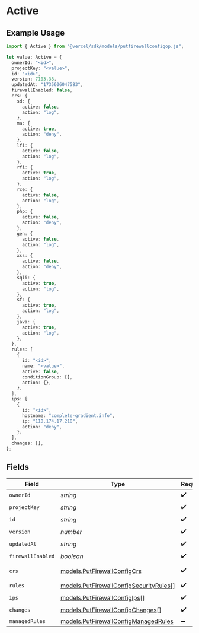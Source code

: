 # Active

## Example Usage

```typescript
import { Active } from "@vercel/sdk/models/putfirewallconfigop.js";

let value: Active = {
  ownerId: "<id>",
  projectKey: "<value>",
  id: "<id>",
  version: 7103.38,
  updatedAt: "1735606047583",
  firewallEnabled: false,
  crs: {
    sd: {
      active: false,
      action: "log",
    },
    ma: {
      active: true,
      action: "deny",
    },
    lfi: {
      active: false,
      action: "log",
    },
    rfi: {
      active: true,
      action: "log",
    },
    rce: {
      active: false,
      action: "log",
    },
    php: {
      active: false,
      action: "deny",
    },
    gen: {
      active: false,
      action: "log",
    },
    xss: {
      active: false,
      action: "deny",
    },
    sqli: {
      active: true,
      action: "log",
    },
    sf: {
      active: true,
      action: "log",
    },
    java: {
      active: true,
      action: "log",
    },
  },
  rules: [
    {
      id: "<id>",
      name: "<value>",
      active: false,
      conditionGroup: [],
      action: {},
    },
  ],
  ips: [
    {
      id: "<id>",
      hostname: "complete-gradient.info",
      ip: "110.174.17.210",
      action: "deny",
    },
  ],
  changes: [],
};
```

## Fields

| Field                                                                                  | Type                                                                                   | Required                                                                               | Description                                                                            |
| -------------------------------------------------------------------------------------- | -------------------------------------------------------------------------------------- | -------------------------------------------------------------------------------------- | -------------------------------------------------------------------------------------- |
| `ownerId`                                                                              | *string*                                                                               | :heavy_check_mark:                                                                     | N/A                                                                                    |
| `projectKey`                                                                           | *string*                                                                               | :heavy_check_mark:                                                                     | N/A                                                                                    |
| `id`                                                                                   | *string*                                                                               | :heavy_check_mark:                                                                     | N/A                                                                                    |
| `version`                                                                              | *number*                                                                               | :heavy_check_mark:                                                                     | N/A                                                                                    |
| `updatedAt`                                                                            | *string*                                                                               | :heavy_check_mark:                                                                     | N/A                                                                                    |
| `firewallEnabled`                                                                      | *boolean*                                                                              | :heavy_check_mark:                                                                     | N/A                                                                                    |
| `crs`                                                                                  | [models.PutFirewallConfigCrs](../models/putfirewallconfigcrs.md)                       | :heavy_check_mark:                                                                     | Custom Ruleset                                                                         |
| `rules`                                                                                | [models.PutFirewallConfigSecurityRules](../models/putfirewallconfigsecurityrules.md)[] | :heavy_check_mark:                                                                     | N/A                                                                                    |
| `ips`                                                                                  | [models.PutFirewallConfigIps](../models/putfirewallconfigips.md)[]                     | :heavy_check_mark:                                                                     | N/A                                                                                    |
| `changes`                                                                              | [models.PutFirewallConfigChanges](../models/putfirewallconfigchanges.md)[]             | :heavy_check_mark:                                                                     | N/A                                                                                    |
| `managedRules`                                                                         | [models.PutFirewallConfigManagedRules](../models/putfirewallconfigmanagedrules.md)     | :heavy_minus_sign:                                                                     | N/A                                                                                    |